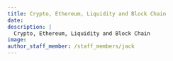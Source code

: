```yaml
---
title: Crypto, Ethereum, Liquidity and Block Chain
date:
description: |
  Crypto, Ethereum, Liquidity and Block Chain
image:
author_staff_member: /staff_members/jack
---
```

